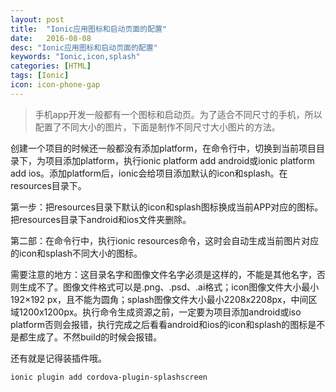 ```yaml
---
layout: post
title:  "Ionic应用图标和启动页面的配置"
date:   2016-08-08
desc: "Ionic应用图标和启动页面的配置"
keywords: "Ionic,icon,splash"
categories: [HTML]
tags: [Ionic]
icon: icon-phone-gap
---
```


> 手机app开发一般都有一个图标和启动页。为了适合不同尺寸的手机，所以配置了不同大小的图片，下面是制作不同尺寸大小图片的方法。

创建一个项目的时候还一般都没有添加platform，在命令行中，切换到当前项目目录下，为项目添加platform，执行ionic platform add android或ionic platform add ios。添加platform后，ionic会给项目添加默认的icon和splash。在resources目录下。

第一步：把resources目录下默认的icon和splash图标换成当前APP对应的图标。把resources目录下android和ios文件夹删除。

第二部：在命令行中，执行ionic resources命令，这时会自动生成当前图片对应的icon和splash不同大小的图标。

需要注意的地方：这目录名字和图像文件名字必须是这样的，不能是其他名字，否则生成不了。图像文件格式可以是.png、.psd、.ai格式；icon图像文件大小最小192×192 px，且不能为圆角；splash图像文件大小最小2208x2208px，中间区域1200x1200px。执行命令生成资源之前，一定要为项目添加android或iso platform否则会报错，执行完成之后看看android和ios的icon和splash的图标是不是都生成了。不然build的时候会报错。

还有就是记得装插件哦。

```
ionic plugin add cordova-plugin-splashscreen
```
